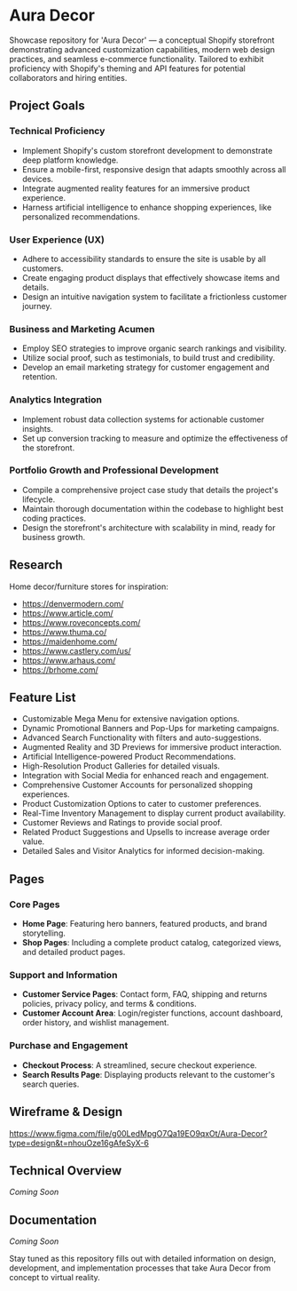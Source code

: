 # Aura Decor

Showcase repository for 'Aura Decor' — a conceptual Shopify storefront demonstrating advanced customization capabilities, modern web design practices, and seamless e-commerce functionality. Tailored to exhibit proficiency with Shopify's theming and API features for potential collaborators and hiring entities.

## Project Goals

### Technical Proficiency
- Implement Shopify's custom storefront development to demonstrate deep platform knowledge.
- Ensure a mobile-first, responsive design that adapts smoothly across all devices.
- Integrate augmented reality features for an immersive product experience.
- Harness artificial intelligence to enhance shopping experiences, like personalized recommendations.

### User Experience (UX)
- Adhere to accessibility standards to ensure the site is usable by all customers.
- Create engaging product displays that effectively showcase items and details.
- Design an intuitive navigation system to facilitate a frictionless customer journey.

### Business and Marketing Acumen
- Employ SEO strategies to improve organic search rankings and visibility.
- Utilize social proof, such as testimonials, to build trust and credibility.
- Develop an email marketing strategy for customer engagement and retention.

### Analytics Integration
- Implement robust data collection systems for actionable customer insights.
- Set up conversion tracking to measure and optimize the effectiveness of the storefront.

### Portfolio Growth and Professional Development
- Compile a comprehensive project case study that details the project's lifecycle.
- Maintain thorough documentation within the codebase to highlight best coding practices.
- Design the storefront's architecture with scalability in mind, ready for business growth.

## Research

Home decor/furniture stores for inspiration: 
- https://denvermodern.com/
- https://www.article.com/
- https://www.roveconcepts.com/
- https://www.thuma.co/
- https://maidenhome.com/
- https://www.castlery.com/us/
- https://www.arhaus.com/
- https://brhome.com/

## Feature List

- Customizable Mega Menu for extensive navigation options.
- Dynamic Promotional Banners and Pop-Ups for marketing campaigns.
- Advanced Search Functionality with filters and auto-suggestions.
- Augmented Reality and 3D Previews for immersive product interaction.
- Artificial Intelligence-powered Product Recommendations.
- High-Resolution Product Galleries for detailed visuals.
- Integration with Social Media for enhanced reach and engagement.
- Comprehensive Customer Accounts for personalized shopping experiences.
- Product Customization Options to cater to customer preferences.
- Real-Time Inventory Management to display current product availability.
- Customer Reviews and Ratings to provide social proof.
- Related Product Suggestions and Upsells to increase average order value.
- Detailed Sales and Visitor Analytics for informed decision-making.

## Pages

### Core Pages
- **Home Page**: Featuring hero banners, featured products, and brand storytelling.
- **Shop Pages**: Including a complete product catalog, categorized views, and detailed product pages.

### Support and Information
- **Customer Service Pages**: Contact form, FAQ, shipping and returns policies, privacy policy, and terms & conditions.
- **Customer Account Area**: Login/register functions, account dashboard, order history, and wishlist management.

### Purchase and Engagement
- **Checkout Process**: A streamlined, secure checkout experience.
- **Search Results Page**: Displaying products relevant to the customer's search queries.


## Wireframe & Design

https://www.figma.com/file/g00LedMpgO7Qa19EO9qxOt/Aura-Decor?type=design&t=nhouOze16gAfeSyX-6

## Technical Overview
_Coming Soon_

## Documentation
_Coming Soon_

Stay tuned as this repository fills out with detailed information on design, development, and implementation processes that take Aura Decor from concept to virtual reality.

